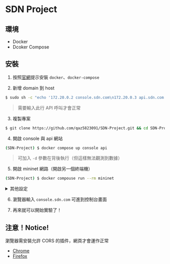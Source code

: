 # SDN Project
## 環境
- Docker
- Dcoker Compose

## 安裝
1. 按照[官網](https://docs.docker.com/engine/install/ubuntu/#install-using-the-repository)提示安裝  `docker`、`docker-compose`

2. 新增 domain 到 host
```bash
$ sudo sh -c "echo '172.20.0.2 console.sdn.com\n172.20.0.3 api.sdn.com' >> /etc/hosts"
```
> 需要輸入此行 API 呼叫才會正常

3. 複製專案
```bash
$ git clone https://github.com/qaz5823091/SDN-Project.git && cd SDN-Project/
```

4. 開啟 console 與 api 網站
```bash
(SDN-Project) $ docker compose up console api
```
> 可加入 `-d` 參數在背後執行（但這樣無法觀測到數據）

5. 開啟 mininet 網路（開啟另一個終端機）
```bash
(SDN-Project) $ docker compouse run --rm mininet
```
<details>
<summary>其他設定</summary>

i. 若需要開啟其他拓樸可以到 `docker-compose.yml` 修改

```yml=42
42 command: "--topo single,5 --mac --switch ovsk --controller remote,ip=172.20.0.3 --nat"
```

ii. 或是將其註解，開啟容器並手動輸入 mn 指令
</details>


6. 瀏覽器輸入 `console.sdn.com` 可進到控制台畫面

7. 再來就可以開始實驗了！

## 注意！Notice!
瀏覽器需安裝允許 CORS 的插件，網頁才會運作正常
- [Chrome](https://chromewebstore.google.com/detail/allow-cors-access-control/lhobafahddgcelffkeicbaginigeejlf?pli=1)
- [Firefox](https://addons.mozilla.org/zh-TW/firefox/addon/access-control-allow-origin/)